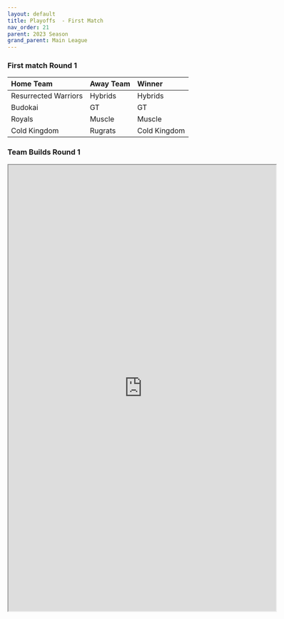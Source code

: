 ```yaml
---
layout: default
title: Playoffs  - First Match 
nav_order: 21
parent: 2023 Season
grand_parent: Main League
---
```



### First match Round 1

| Home Team            | Away Team | Winner       |
|:---------------------|:----------|:-------------|
| Resurrected Warriors | Hybrids   | Hybrids      |
| Budokai              | GT        | GT           |
| Royals               | Muscle    | Muscle       |
| Cold Kingdom         | Rugrats   | Cold Kingdom |



### Team Builds Round 1 

<iframe width=600 height=1000 scrolling="yes" src="https://docs.google.com/document/d/e/2PACX-1vRee5eTKnl5sQJFr83teZeRoWizoleUtdV6BuPV8jQVipPoLj2KAzEh0Mn-Iu_RPMPM6J3rP0yH49_r/pub?embedded=true"></iframe>